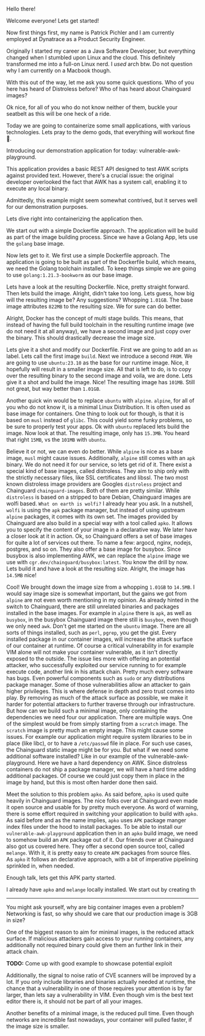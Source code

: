 Hello there!

Welcome everyone! Lets get started!

Now first things first, my name is Patrick Pichler and I am currently employed at Dynatrace as a
Product Security Engineer.

Originally I started my career as a Java Software Developer, but everything changed when I stumbled
upon Linux and the cloud. This definitely transformed me into a full-on Linux nerd. I *used* arch
btw. Do not question why I am currently on a Macbook though.

With this out of the way, let me ask you some quick questions. Who of you here has heard of
Distroless before? Who of has heard about Chainguard images?

Ok nice, for all of you who do not know neither of them, buckle your seatbelt as this will be one
heck of a ride.

Today we are going to containerize some small applications, with various technologies. Lets pray to
the demo gods, that everything will workout fine 🙏.

Introducing our demonstration application for today: vulnerable-awk-playground.

This application provides a basic REST API designed to test AWK scripts against provided text.
However, there's a crucial issue: the original developer overlooked the fact that AWK has a system
call, enabling it to execute any local binary.

Admittedly, this example might seem somewhat contrived, but it serves well for our demonstration
purposes.

Lets dive right into containerizing the application then.

We start out with a simple Dockerfile approach. The application will be build as part of the image
building process. Since we have a Golang App, lets use the `golang` base image.

Now lets get to it. We first use a simple Dockerfile approach. The application is going to be built
as part of the Dockerfile build, which means, we need the Golang toolchain installed. To keep things
simple we are going to use `golang:1.21.3-bookworm` as our base image.

Lets have a look at the resulting Dockerfile. Nice, pretty straight forward. Then lets build the
image. Alright, didn't take too long. Lets guess, how big will the resulting image be? Any
suggestions? Whopping `1.01GB`. The base image attributes `822MB` to the resulting size. We for
sure can do better.

Alright, Docker has the concept of multi stage builds. This means, that instead of having the full
build toolchain in the resulting runtime image (we do not need it at all anyway), we have a second
image and just copy over the binary. This should drastically decrease the image size.

Lets give it a shot and modify our Dockerfile. First we are going to add an `as` label. Lets call
the first image `build`. Next we introduce a second `FROM`. We are going to use `ubuntu:23.10` as
the base for our runtime image. Nice, it hopefully will result in a smaller image size. All that is
left to do, is to copy over the resulting binary to the second image and voila, we are done. Lets
give it a shot and build the image. Nice! The resulting image has `101MB`. Still not great, but way
better than `1.01GB`.

Another quick win would be to replace `ubuntu` with `alpine`. `alpine`, for all of you who do not
know it, is a minimal Linux Distribution. It is often used as base image for containers. One thing
to look out for though, is that it is based on `musl` instead of `glibc`. This could yield some
funky problems, so be sure to properly test your apps. Ok with `ubuntu` replaced lets build the
image. Now look at that. The resulting image, only has `15.3MB`. You heard that right `15MB`, vs the
`101MB` with `ubuntu`.

Believe it or not, we can even do better. While `alpine` is nice as a base image, `musl` might cause
issues. Additionally, `alpine` still comes with an `apk` binary. We do not need it for our service,
so lets get rid of it. There exist a special kind of base images, called distroless. They aim to
ship only with the strictly necessary files, like SSL certificates and libssl. The two most known
distroless image providers are Googles `distroless` project and Chainguard `chainguard-images`. Both
of them are pretty similar. While `distroless` is based on a stripped to bare Debian, Chainguard
images are wolfi based. `What on earth is wolfi?` I already hear you ask. In a nutshell, `wolfi` is
using the `apk` package manager, but instead of using upstream `alpine` packages, it comes with its
own set. The images provided by Chainguard are also build in a special way with a tool called
`apko`. It allows you to specify the content of your image in a declarative way. We later have a
closer look at it in action. Ok, so Chainguard offers a set of base images for quite a lot of
services out there. To name a few: argocd, nginx, nodejs, postgres, and so on. They also offer a
base image for busybox. Since busybox is also implementing AWK, we can replace the `alpine` image
we use with `cgr.dev/chainguard/busybox:latest`. You know the drill by now. Lets build it and have
a look at the resulting size. Alright, the image has `14.5MB` nice!

Cool! We brought down the image size from a whopping `1.01GB` to `14.5MB`. I would say image size is
somewhat important, but the gains we got from `alpine` are not even worth mentioning in my opinion.
As already hinted in the switch to Chainguard, there are still unrelated binaries and packages
installed in the base images. For example in `alpine` there is `apk`, as well as `busybox`, in the
busybox Chainguard image there still is `busybox`, even though we only need `awk`. Don't get me
started on the `ubuntu` image. There are all sorts of things installed, such as `perl`, `pgrep`, you
get the gist. Every installed package in our container images, will increase the attack surface of
our container at runtime. Of course a critical vulnerability in for example VIM alone will not make
your container vulnerable, as it isn't directly exposed to the outside. The issue lies more with
offering an potential attacker, who successfully exploited our service running to for example
execute code, another link in his attack chain. Pretty much every software has bugs. Even powerful
components such as `sudo` or any distributions package manager. Some of those vulnerabilities allow
an attacker to gain higher privileges. This is where defense in depth and zero trust comes into
play. By removing as much of the attack surface as possible, we make it harder for potential
attackers to further traverse through our infrastructure. But how can we build such a minimal
image, only containing the dependencies we need four our application. There are multiple ways. One
of the simplest would be from simply starting from a `scratch` image. The `scratch` image is pretty
much an empty image. This might cause some issues. For example our application might require system
libraries to be in place (like libc), or to have a `/etc/passwd` file in place. For such use cases,
the Chainguard static image might be for you. But what if we need some additional software installed?
Like in our example of the vulnerable-awk-playground. Here we have a hard dependency on AWK. Since
distroless containers do not ship a package manager, we will have a hard time adding additional
packages. Of course we could just copy them in place in the image by hand, but this is most often
harder done then said.

Meet the solution to this problem `apko`. As said before, `apko` is used quite heavily in Chainguard
images. The nice folks over at Chainguard even made it open source and usable for by pretty much
everyone. As word of warning, there is some effort required in switching your application to
build with `apko`. As said before and as the name implies, `apko` uses `APK` package manger index
files under the hood to install packages. To be able to install our `vulnerable-awk-playground`
application then in an `apko` build image, we need to somehow build an `APK` package out of it. Our
friends over at Chainguard also got us covered here. They offer a second open source tool, called
`melange`. With it, it is pretty easy to create `APK` packages from source files. As `apko` it
follows an declarative approach, with a bit of imperative pipelining sprinkled in, when needed.

Enough talk, lets get this APK party started.

I already have `apko` and `melange` locally installed. We start out by creating th



----

You might ask yourself, why are big container images even a problem? Networking is fast, so why
should we care that our production image is 3GB in size?

One of the biggest reason to aim for minimal images, is the reduced attack surface. If malicious
attackers gain access to your running containers, any additionally not required binary could give
them an further link in their attack chain.

**TODO:** Come up with good example to showcase potential exploit

Additionally, the signal to noise ratio of CVE scanners will be improved by a lot. If you only
include libraries and binaries actually needed at runtime, the chance that a vulnerability in one
of those requires your attention is by far larger, than lets say a vulnerability in VIM. Even though
vim is the best text editor there is, it should not be part of all your images.

Another benefits of a minimal image, is the reduced pull time. Even though networks are incredible
fast nowadays, your container will pulled faster, if the image size is smaller.
